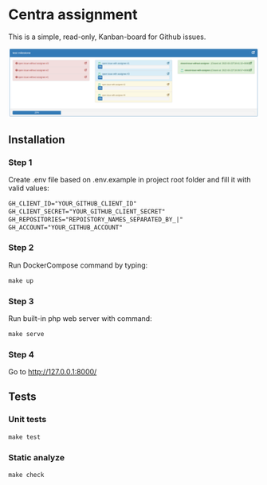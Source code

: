 # Centra assignment

This is a simple, read-only, Kanban-board for Github issues.

![Alt text](docs/img/project.png?raw=true "App image")

## Installation

### Step 1

Create .env file based on .env.example in project root folder and fill it with valid values:
```dotenv
GH_CLIENT_ID="YOUR_GITHUB_CLIENT_ID"
GH_CLIENT_SECRET="YOUR_GITHUB_CLIENT_SECRET"
GH_REPOSITORIES="REPOISTORY_NAMES_SEPARATED_BY_|"
GH_ACCOUNT="YOUR_GITHUB_ACCOUNT"

```
### Step 2
Run DockerCompose command by typing:
```makefile
make up
```

### Step 3
Run built-in php web server with command:
```makefile
make serve
```

### Step 4
Go to http://127.0.0.1:8000/ 

## Tests

### Unit tests
```makefile
make test
```

### Static analyze
```makefile
make check
```

